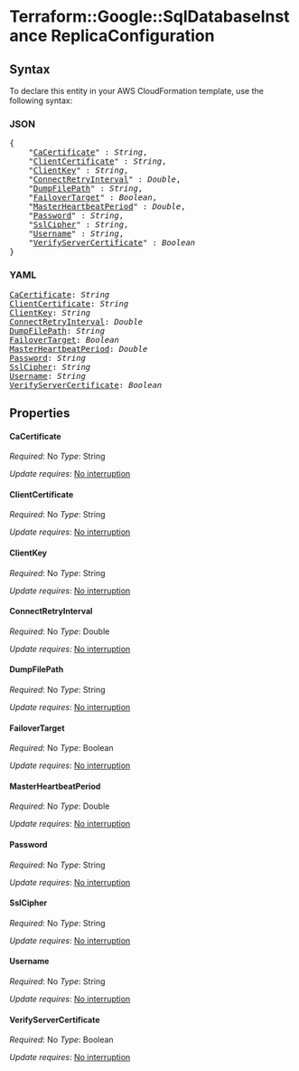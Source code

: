 # Terraform::Google::SqlDatabaseInstance ReplicaConfiguration

## Syntax

To declare this entity in your AWS CloudFormation template, use the following syntax:

### JSON

<pre>
{
    "<a href="#cacertificate" title="CaCertificate">CaCertificate</a>" : <i>String</i>,
    "<a href="#clientcertificate" title="ClientCertificate">ClientCertificate</a>" : <i>String</i>,
    "<a href="#clientkey" title="ClientKey">ClientKey</a>" : <i>String</i>,
    "<a href="#connectretryinterval" title="ConnectRetryInterval">ConnectRetryInterval</a>" : <i>Double</i>,
    "<a href="#dumpfilepath" title="DumpFilePath">DumpFilePath</a>" : <i>String</i>,
    "<a href="#failovertarget" title="FailoverTarget">FailoverTarget</a>" : <i>Boolean</i>,
    "<a href="#masterheartbeatperiod" title="MasterHeartbeatPeriod">MasterHeartbeatPeriod</a>" : <i>Double</i>,
    "<a href="#password" title="Password">Password</a>" : <i>String</i>,
    "<a href="#sslcipher" title="SslCipher">SslCipher</a>" : <i>String</i>,
    "<a href="#username" title="Username">Username</a>" : <i>String</i>,
    "<a href="#verifyservercertificate" title="VerifyServerCertificate">VerifyServerCertificate</a>" : <i>Boolean</i>
}
</pre>

### YAML

<pre>
<a href="#cacertificate" title="CaCertificate">CaCertificate</a>: <i>String</i>
<a href="#clientcertificate" title="ClientCertificate">ClientCertificate</a>: <i>String</i>
<a href="#clientkey" title="ClientKey">ClientKey</a>: <i>String</i>
<a href="#connectretryinterval" title="ConnectRetryInterval">ConnectRetryInterval</a>: <i>Double</i>
<a href="#dumpfilepath" title="DumpFilePath">DumpFilePath</a>: <i>String</i>
<a href="#failovertarget" title="FailoverTarget">FailoverTarget</a>: <i>Boolean</i>
<a href="#masterheartbeatperiod" title="MasterHeartbeatPeriod">MasterHeartbeatPeriod</a>: <i>Double</i>
<a href="#password" title="Password">Password</a>: <i>String</i>
<a href="#sslcipher" title="SslCipher">SslCipher</a>: <i>String</i>
<a href="#username" title="Username">Username</a>: <i>String</i>
<a href="#verifyservercertificate" title="VerifyServerCertificate">VerifyServerCertificate</a>: <i>Boolean</i>
</pre>

## Properties

#### CaCertificate

_Required_: No
_Type_: String

_Update requires_: [No interruption](https://docs.aws.amazon.com/AWSCloudFormation/latest/UserGuide/using-cfn-updating-stacks-update-behaviors.html#update-no-interrupt)

#### ClientCertificate

_Required_: No
_Type_: String

_Update requires_: [No interruption](https://docs.aws.amazon.com/AWSCloudFormation/latest/UserGuide/using-cfn-updating-stacks-update-behaviors.html#update-no-interrupt)

#### ClientKey

_Required_: No
_Type_: String

_Update requires_: [No interruption](https://docs.aws.amazon.com/AWSCloudFormation/latest/UserGuide/using-cfn-updating-stacks-update-behaviors.html#update-no-interrupt)

#### ConnectRetryInterval

_Required_: No
_Type_: Double

_Update requires_: [No interruption](https://docs.aws.amazon.com/AWSCloudFormation/latest/UserGuide/using-cfn-updating-stacks-update-behaviors.html#update-no-interrupt)

#### DumpFilePath

_Required_: No
_Type_: String

_Update requires_: [No interruption](https://docs.aws.amazon.com/AWSCloudFormation/latest/UserGuide/using-cfn-updating-stacks-update-behaviors.html#update-no-interrupt)

#### FailoverTarget

_Required_: No
_Type_: Boolean

_Update requires_: [No interruption](https://docs.aws.amazon.com/AWSCloudFormation/latest/UserGuide/using-cfn-updating-stacks-update-behaviors.html#update-no-interrupt)

#### MasterHeartbeatPeriod

_Required_: No
_Type_: Double

_Update requires_: [No interruption](https://docs.aws.amazon.com/AWSCloudFormation/latest/UserGuide/using-cfn-updating-stacks-update-behaviors.html#update-no-interrupt)

#### Password

_Required_: No
_Type_: String

_Update requires_: [No interruption](https://docs.aws.amazon.com/AWSCloudFormation/latest/UserGuide/using-cfn-updating-stacks-update-behaviors.html#update-no-interrupt)

#### SslCipher

_Required_: No
_Type_: String

_Update requires_: [No interruption](https://docs.aws.amazon.com/AWSCloudFormation/latest/UserGuide/using-cfn-updating-stacks-update-behaviors.html#update-no-interrupt)

#### Username

_Required_: No
_Type_: String

_Update requires_: [No interruption](https://docs.aws.amazon.com/AWSCloudFormation/latest/UserGuide/using-cfn-updating-stacks-update-behaviors.html#update-no-interrupt)

#### VerifyServerCertificate

_Required_: No
_Type_: Boolean

_Update requires_: [No interruption](https://docs.aws.amazon.com/AWSCloudFormation/latest/UserGuide/using-cfn-updating-stacks-update-behaviors.html#update-no-interrupt)

